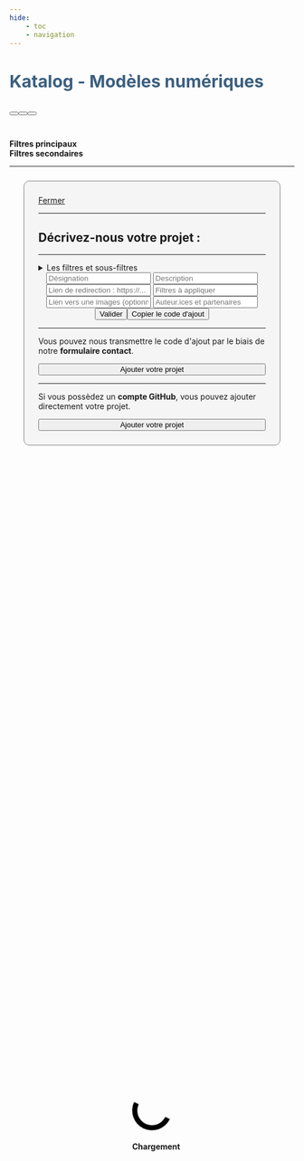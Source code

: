 ```yaml
---
hide:
    - toc
    - navigation
---
```


<html lang="fr">
    <body>    
        <div id="container-loader">
            <div id="loader"></div>
            <h4>Chargement</h4>
        </div>
        <div id="content" class="hide"> 
            <div id="catalog-navbar">
                <div><h2 style="color:#3B5F7F; font-size: 30px;"><b>Katalog</b> - Modèles numériques&emsp;<br id="BrMobile"><br id="BrMobile"><button id="ReturnKatalog" class="btn neumorphic-btn" onclick="parent.ReturnKatalog();"><i class="fa-solid fa-person-walking-arrow-loop-left"></i></button><button id="ShowNav" class="btn neumorphic-btn active" onclick="ShowMobileNav();"><i class="fa-solid fa-eye"></i></button><button class="btn neumorphic-btn" onclick="htmlTableSwitch();"><i class="fa-solid fa-image" id="btn-switch"></i></button></h2></div>
                <div id="SubMenu">
                    <div id="btn-zone" style="display: block;"></div>
                    <div style="justify-content: center" class="hide neumorphic-card" id="filters-zone">
                        <br><b>Filtres principaux</b><div id="grid-filter"></div>
                        <b>Filtres secondaires</b><div id="grid-s-filter"></div>
                        <div id="param-zone"></div>
                    </div>                
                </div>
            </div>
            <div id="btn-zone-mobile">
                <div style="text-align:left;justify-content: left;" id="filters-list"></div>
            </div>  
            <div id="grid-preview"></div>
            <div id="csv-preview" class="container p-3 mt-3 border hide"></div>     
            <hr><div id="copyright-zone"></div>
        </div>
        <div class="popup hide" id="popup2">
            <div>
                <a href="#" onclick="HideClassSwitch('popup2');HideClassSwitch('content')"><i style="color: red;" class="fa-solid fa-xmark"></i> Fermer</a>
                <hr>
                <h2>Décrivez-nous votre projet : </h2>
                <hr>
                <details class="ksln-info"><summary>Les filtres et sous-filtres</summary>
                    <br>
                    <div id="div_flt1"></div>
                    <hr>
                    <div id="div_flt2"></div>
                </details>
                <div style="text-align:center;">
                    <input type="text" class="InputAdd" id="AddDesi" placeholder="Désignation">
                    <input type="text" class="InputAdd" id="AddDescr" placeholder="Description">
                    <input type="text" class="InputAdd" id="AddWeb" placeholder="Lien de redirection : https://...">
                    <input type="text" class="InputAdd" id="AddFilt" placeholder="Filtres à appliquer">
                    <input type="text" class="InputAdd" id="AddImg" placeholder="Lien vers une images (optionnel) : https://">
                    <input type="text" class="InputAdd" id="AddPers" placeholder="Auteur.ices et partenaires">
                    <br><button class="btn neumorphic-btn" onclick="TestAddProject();">Valider</button><button id="CopyCodeAdd" class="btn neumorphic-btn hide" onclick="CopyAddCode()">Copier le code d'ajout</button>                    
                </div>
                <div id="TestZoneAdd"></div>
                <div class="hide" id="AddStep2">
                    <hr>
                    <p>Vous pouvez nous transmettre le code d'ajout par le biais de notre <b>formulaire contact</b>.</p><a href="https://konsilion.fr/wp/contacts/" target="_blank">
                    <button class="neumorphic-btn" style="width:100%;"><i class="fa-solid fa-plus"></i> Ajouter votre projet</button></a><hr>
                    <p>Si vous possèdez un <b>compte GitHub</b>, vous pouvez ajouter directement votre projet.</p><a href="https://github.com/Konsilion/Katalog/edit/master/mkdocs/docs/catalogues/modeles/data/data.csv" target="_blank">
                    <button class="neumorphic-btn" style="width:100%;"><i class="fa-brands fa-github"></i> Ajouter votre projet</button></a>                
                </div>
            </div>
        </div>        
    </body>
</html>


<html><head>
    <meta charset="utf-8">
    <!--<meta http-equiv="X-UA-Compatible" content="IE=edge">  Cette balise est faite pour adapter Internet Explorer, mais elle semble désuette en 2022-->
    <!--<meta name="description" content="csv to datatables to csv">-->
    <meta name="viewport" content="width=device-width, initial-scale=1">
    <!-- JS Support Libraries -->
    <script type="text/javascript" src="https://unpkg.com/papaparse@5.3.0/papaparse.min.js"></script>
    <!-- Fontawesome JS -->
    <script src="https://kit.fontawesome.com/f9666d4f53.js" crossorigin="anonymous"></script>
    <!-- Custom JS -->
    <script type="text/javascript" src="../../backend/template.js"></script>
    <!-- Custom CSS -->
    <link rel="stylesheet" href="../../backend/template.css">
    <link rel="stylesheet" href="../../backend/bootstrap_table.css">    
    <link type="text/css" rel="stylesheet" href="https://cdn.datatables.net/1.10.22/css/jquery.dataTables.min.css" />
    <link type="text/css" rel="stylesheet" href="https://cdn.datatables.net/buttons/1.6.4/css/buttons.dataTables.min.css" />    
    <!-- JQuery -->
    <script type="text/javascript" src="https://code.jquery.com/jquery-3.5.1.min.js"></script>
    <!-- JS Support Libraries -->
    <script type="text/javascript" src="https://cdn.datatables.net/1.10.22/js/jquery.dataTables.min.js"></script>
    <script type="text/javascript" src="https://cdn.datatables.net/buttons/1.6.4/js/dataTables.buttons.min.js"></script>
    <script type="text/javascript" src="https://cdn.datatables.net/buttons/1.6.4/js/buttons.html5.min.js"></script>
    <script type="text/javascript" src="https://cdn.datatables.net/buttons/1.6.4/js/buttons.colVis.min.js"></script>
</head></html>
















<style> 
.popup {  
    background-color: #F5F5F5;
    margin: 50px 250px;
    padding: 25px;
    border-radius: 10px;
    border: 1px solid grey;
}
    

@media only screen and (max-width: 1219px) {
    .popup {  
        background-color: #F5F5F5;
        margin: 25px;
    }  
}      
    

</style>






<style>
.md-header {
    display: none;
    
}    
     
#container-loader {
  width: 100px;
  height: 425px;
  position: absolute;
  top: calc(50% - 17px);
  left: calc(50% - 35px);
}
    
    
#loader {
  width: 70px;
  height: 70px;
  border-style: solid;
  border-top-color: black;
  border-right-color: black;
  border-left-color: transparent;
  border-bottom-color: transparent;
  border-radius: 50%;
  box-sizing: border-box;
  animation: rotate 3s ease-in-out infinite;
  transform: rotate(-200deg)
}
@keyframes rotate {
  0% { border-width: 10px; }
  25% { border-width: 3px; }
  50% { 
    transform: rotate(360deg); 
    border-width: 10px;
  }
  75% { border-width: 3px;}
  100% { border-width: 10px;}
}
</style>